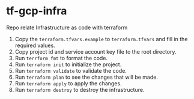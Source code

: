 # tf-gcp-infra
Repo relate Infrastructure as code with terraform 

1. Copy the `terraform.tfvars.example` to `terraform.tfvars` and fill in the required values.
2. Copy project id and service account key file to the root directory.
3. Run `terrform fmt` to format the code.
4. Run `terraform init` to initialize the project.
5. Run `terraform validate` to validate the code.
6. Run `terraform plan` to see the changes that will be made.
7. Run `terraform apply` to apply the changes.
8. Run `terraform destroy` to destroy the infrastructure.
